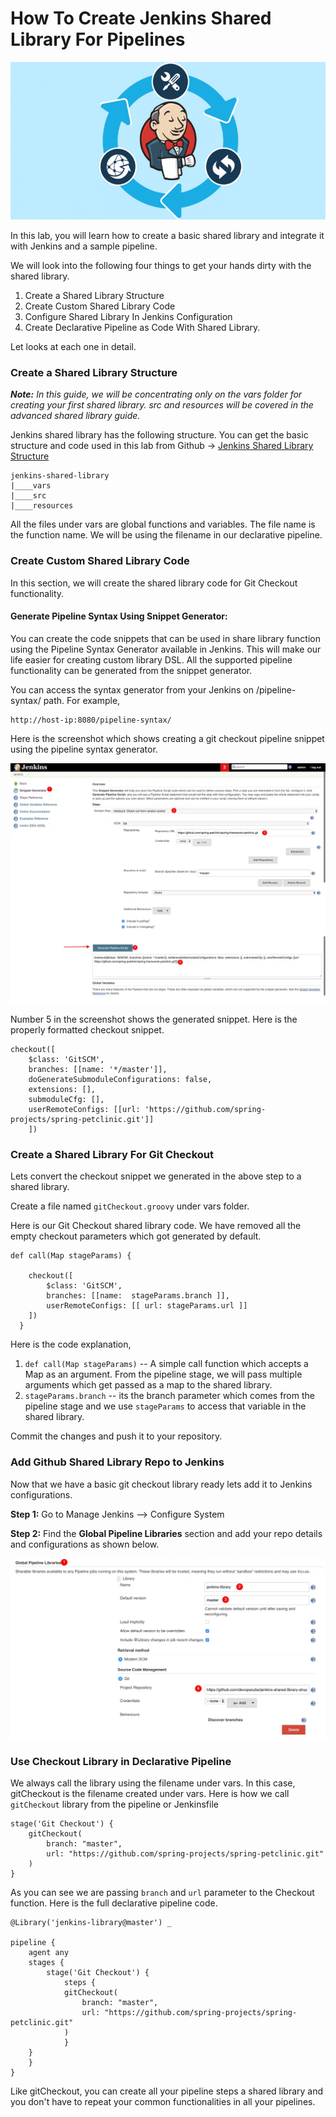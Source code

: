 

How To Create Jenkins Shared Library For Pipelines 
==================================================

![](./images/Jenkins-Shared-Library.png)

In this lab, you will learn how to create a basic shared library
and integrate it with Jenkins and a sample pipeline.

We will look into the following four things to get your hands dirty with
the shared library.

1.  Create a Shared Library Structure
2.  Create Custom Shared Library Code
3.  Configure Shared Library In Jenkins Configuration
4.  Create Declarative Pipeline as Code With Shared Library.

Let looks at each one in detail.

### Create a Shared Library Structure

***Note:** In this guide, we will be concentrating only on the vars
folder for creating your first shared library. src and resources will be
covered in the advanced shared library guide.*

Jenkins shared library has the following structure. You can get the
basic structure and code used in this lab from Github -\> [Jenkins
Shared Library
Structure](https://github.com/fenago/jenkins-shared-library-structure.git)

```
jenkins-shared-library
|____vars
|____src
|____resources
```

All the files under vars are global functions and variables. The file
name is the function name. We will be using the filename in our
declarative pipeline.

### Create Custom Shared Library Code

In this section, we will create the shared library code for Git Checkout
functionality.

#### Generate Pipeline Syntax Using Snippet Generator:

You can create the code snippets that can be used in share library
function using the Pipeline Syntax Generator available in Jenkins. This
will make our life easier for creating custom library DSL. All the
supported pipeline functionality can be generated from the snippet
generator.

You can access the syntax generator from your Jenkins on
/pipeline-syntax/ path. For example,

```
http://host-ip:8080/pipeline-syntax/
```

Here is the screenshot which shows creating a git checkout pipeline
snippet using the pipeline syntax generator.

![](./images/Jnekins-Pipeline-Generator-1160x885.png.webp)

Number 5 in the screenshot shows the generated snippet. Here is the
properly formatted checkout snippet.

```
checkout([
    $class: 'GitSCM', 
    branches: [[name: '*/master']], 
    doGenerateSubmoduleConfigurations: false, 
    extensions: [], 
    submoduleCfg: [], 
    userRemoteConfigs: [[url: 'https://github.com/spring-projects/spring-petclinic.git']]
    ])
```

### Create a Shared Library For Git Checkout

Lets convert the checkout snippet we generated in the above step to a
shared library.

Create a file named `gitCheckout.groovy` under vars folder.

Here is our Git Checkout shared library code. We have removed all the
empty checkout parameters which got generated by default.

```
def call(Map stageParams) {

    checkout([
        $class: 'GitSCM',
        branches: [[name:  stageParams.branch ]],
        userRemoteConfigs: [[ url: stageParams.url ]]
    ])
  }
```

Here is the code explanation,

1.  `def call(Map stageParams)` -- A simple call function which accepts
    a Map as an argument. From the pipeline stage, we will pass multiple
    arguments which get passed as a map to the shared library.
2.  `stageParams.branch` -- its the branch parameter which comes from
    the pipeline stage and we use `stageParams` to access that variable
    in the shared library.

Commit the changes and push it to your repository.

### Add Github Shared Library Repo to Jenkins

Now that we have a basic git checkout library ready lets add it to
Jenkins configurations.

**Step 1:** Go to Manage Jenkins --\> Configure System

**Step 2:** Find the **Global Pipeline Libraries** section and add your
repo details and configurations as shown below.

![](./images/configure-jenkins-shared-library-1160x666.png.webp)

### Use Checkout Library in Declarative Pipeline

We always call the library using the filename under vars. In this case,
gitCheckout is the filename created under vars. Here is how we call
`gitCheckout` library from the pipeline or Jenkinsfile

```
stage('Git Checkout') {
    gitCheckout(
        branch: "master",
        url: "https://github.com/spring-projects/spring-petclinic.git"
    )
}
```

As you can see we are passing `branch` and `url` parameter to the
Checkout function. Here is the full declarative pipeline code.

```
@Library('jenkins-library@master') _

pipeline {
    agent any
    stages {
        stage('Git Checkout') {
            steps {
            gitCheckout(
                branch: "master",
                url: "https://github.com/spring-projects/spring-petclinic.git"
            )
            }
    }
    }
}
```

Like gitCheckout, you can create all your pipeline steps a shared
library and you don't have to repeat your common functionalities in all
your pipelines.
